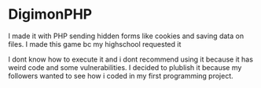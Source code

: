 # DigimonPHP
I made it with PHP sending hidden forms like cookies and saving data on files.
I made this game bc my highschool requested it

  I dont know how to execute it and i dont recommend using it because it has weird code and some vulnerabilities.
  I decided to plublish it because my followers wanted to see how i coded in my first programming project.
